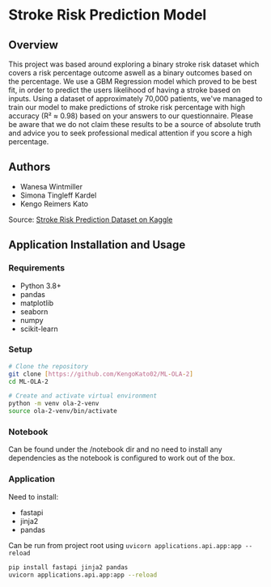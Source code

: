 # Stroke Risk Prediction Model

## Overview
This project was based around exploring a binary stroke risk dataset which covers a risk percentage outcome aswell as a binary outcomes based on the percentage. We use a GBM Regression model which proved to be best fit, in order to predict the users likelihood of having a stroke based on inputs. Using a dataset of approximately 70,000 patients, we've managed to train our model to make predictions of stroke risk percentage with high accuracy (R² ≈ 0.98) based on your answers to our questionnaire. Please be aware that we do not claim these results to be a source of absolute truth and advice you to seek professional medical attention if you score a high percentage.

## Authors
- Wanesa Wintmiller
- Simona Tingleff Kardel
- Kengo Reimers Kato

Source: [Stroke Risk Prediction Dataset on Kaggle](https://www.kaggle.com/datasets/mahatiratusher/stroke-risk-prediction-dataset/code)

## Application Installation and Usage

### Requirements
- Python 3.8+
- pandas
- matplotlib
- seaborn
- numpy
- scikit-learn

### Setup
```bash
# Clone the repository
git clone [https://github.com/KengoKato02/ML-OLA-2]
cd ML-OLA-2

# Create and activate virtual environment
python -m venv ola-2-venv
source ola-2-venv/bin/activate  
```

### Notebook
Can be found under the /notebook dir and no need to install any dependencies as the notebook is configured to work out of the box. 

### Application
Need to install:
- fastapi
- jinja2
- pandas

Can be run from project root using ```uvicorn applications.api.app:app --reload```

```bash
pip install fastapi jinja2 pandas
uvicorn applications.api.app:app --reload
```


